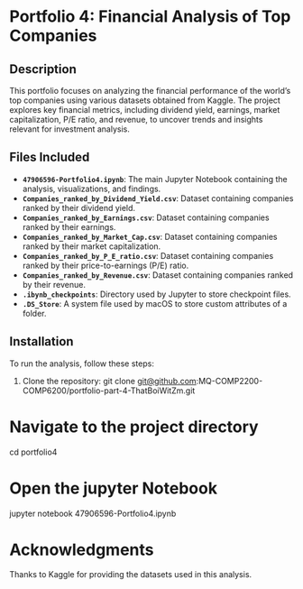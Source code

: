 # Portfolio 4: Financial Analysis of Top Companies

## Description
This portfolio focuses on analyzing the financial performance of the world’s top companies using various datasets obtained from Kaggle. The project explores key financial metrics, including dividend yield, earnings, market capitalization, P/E ratio, and revenue, to uncover trends and insights relevant for investment analysis.

## Files Included
- **`47906596-Portfolio4.ipynb`**: The main Jupyter Notebook containing the analysis, visualizations, and findings.
- **`Companies_ranked_by_Dividend_Yield.csv`**: Dataset containing companies ranked by their dividend yield.
- **`Companies_ranked_by_Earnings.csv`**: Dataset containing companies ranked by their earnings.
- **`Companies_ranked_by_Market_Cap.csv`**: Dataset containing companies ranked by their market capitalization.
- **`Companies_ranked_by_P_E_ratio.csv`**: Dataset containing companies ranked by their price-to-earnings (P/E) ratio.
- **`Companies_ranked_by_Revenue.csv`**: Dataset containing companies ranked by their revenue.
- **`.ibynb_checkpoints`**: Directory used by Jupyter to store checkpoint files.
- **`.DS_Store`**: A system file used by macOS to store custom attributes of a folder.

## Installation
To run the analysis, follow these steps:
1. Clone the repository:
   git clone git@github.com:MQ-COMP2200-COMP6200/portfolio-part-4-ThatBoiWitZm.git

# Navigate to the project directory
cd portfolio4

# Open the jupyter Notebook
jupyter notebook 47906596-Portfolio4.ipynb

# Acknowledgments
Thanks to Kaggle for providing the datasets used in this analysis.
